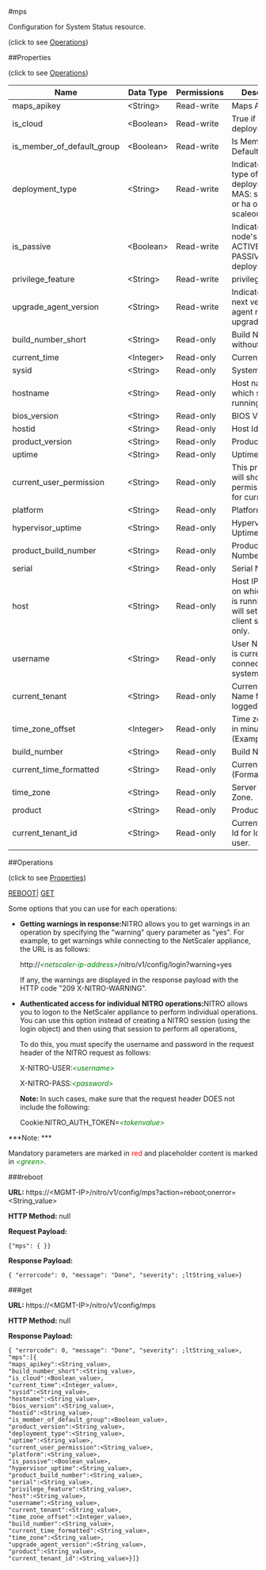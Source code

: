 #mps



Configuration for System Status resource.

<span>(click to see [Operations](#operations))</span>



##Properties 

<span>(click to see [Operations](#operations))</span>





<table><thead><tr><th>Name</th><th>Data Type</th><th>Permissions</th><th>Description</th></tr></thead><tbody><tr><td>maps_apikey</td><td>&lt;String></td><td>Read-write</td><td>Maps API Key.</td></tr><tr><td>is_cloud</td><td>&lt;Boolean></td><td>Read-write</td><td>True if its a cloud deployment.</td></tr><tr><td>is_member_of_default_group</td><td>&lt;Boolean></td><td>Read-write</td><td>Is Member Of Default Group.</td></tr><tr><td>deployment_type</td><td>&lt;String></td><td>Read-write</td><td>Indicates the type of deployment of MAS: standalone or ha or scaleout..</td></tr><tr><td>is_passive</td><td>&lt;Boolean></td><td>Read-write</td><td>Indicates the node's state: ACTIVE or PASSIVE in a HA deployment..</td></tr><tr><td>privilege_feature</td><td>&lt;String></td><td>Read-write</td><td>privilege_feature.</td></tr><tr><td>upgrade_agent_version</td><td>&lt;String></td><td>Read-write</td><td>Indicates the next version the agent needs to upgrade to..</td></tr><tr><td>build_number_short</td><td>&lt;String></td><td>Read-only</td><td>Build Number without Date.</td></tr><tr><td>current_time</td><td>&lt;Integer></td><td>Read-only</td><td>Current Time.</td></tr><tr><td>sysid</td><td>&lt;String></td><td>Read-only</td><td>System Id.</td></tr><tr><td>hostname</td><td>&lt;String></td><td>Read-only</td><td>Host name on which system is running.</td></tr><tr><td>bios_version</td><td>&lt;String></td><td>Read-only</td><td>BIOS Version.</td></tr><tr><td>hostid</td><td>&lt;String></td><td>Read-only</td><td>Host Id.</td></tr><tr><td>product_version</td><td>&lt;String></td><td>Read-only</td><td>Product Version.</td></tr><tr><td>uptime</td><td>&lt;String></td><td>Read-only</td><td>Uptime.</td></tr><tr><td>current_user_permission</td><td>&lt;String></td><td>Read-only</td><td>This property will show the permission type for current user.</td></tr><tr><td>platform</td><td>&lt;String></td><td>Read-only</td><td>Platform.</td></tr><tr><td>hypervisor_uptime</td><td>&lt;String></td><td>Read-only</td><td>Hypervisor Uptime.</td></tr><tr><td>product_build_number</td><td>&lt;String></td><td>Read-only</td><td>Product Build Number.</td></tr><tr><td>serial</td><td>&lt;String></td><td>Read-only</td><td>Serial Number.</td></tr><tr><td>host</td><td>&lt;String></td><td>Read-only</td><td>Host IP Address on which system is running, this will set for each client session only.</td></tr><tr><td>username</td><td>&lt;String></td><td>Read-only</td><td>User Name who is currently connected to the system.</td></tr><tr><td>current_tenant</td><td>&lt;String></td><td>Read-only</td><td>Current Tenant Name for logged-in user.</td></tr><tr><td>time_zone_offset</td><td>&lt;Integer></td><td>Read-only</td><td>Time zone offset in minutes (Example:-330).</td></tr><tr><td>build_number</td><td>&lt;String></td><td>Read-only</td><td>Build Number.</td></tr><tr><td>current_time_formatted</td><td>&lt;String></td><td>Read-only</td><td>Current Time (Formatted).</td></tr><tr><td>time_zone</td><td>&lt;String></td><td>Read-only</td><td>Server Time Zone.</td></tr><tr><td>product</td><td>&lt;String></td><td>Read-only</td><td>Product Name.</td></tr><tr><td>current_tenant_id</td><td>&lt;String></td><td>Read-only</td><td>Current Tenant Id for logged-in user.</td></tr></tbody></table>

##Operations 

<span>(click to see [Properties](#properties))</span>





[REBOOT](#r)| [GET](#get)





Some options that you can use for each operations:

<ul><li><p><b>Getting warnings in response:</b>NITRO allows you to get warnings in an operation by specifying the "warning" query parameter as "yes". For example, to get warnings while connecting to the NetScaler appliance, the URL is as follows:</p><p>http://<span style="color:green;font-style:italic;">&lt;netscaler-ip-address&gt;</span>/nitro/v1/config/login?warning=yes</p><p>If any, the warnings are displayed in the response payload with the HTTP code "209 X-NITRO-WARNING".</p></li><li><p><b>Authenticated access for individual NITRO operations:</b>NITRO allows you to logon to the NetScaler appliance to perform individual operations. You can use this option instead of creating a NITRO session (using the login object) and then using that session to perform all operations,</p><p>To do this, you must specify the username and password in the request header of the NITRO request as follows:</p><p>X-NITRO-USER:<span style="color:green;font-style:italic;">&lt;username&gt;</span></p><p>X-NITRO-PASS:<span style="color:green;font-style:italic;">&lt;password&gt;</span></p><p><b>Note: </b>In such cases, make sure that the request header DOES not include the following:</p><p>Cookie:NITRO_AUTH_TOKEN=<span style="color:green;font-style:italic;">&lt;tokenvalue&gt;</span></p></li></ul>







***Note: *** 

Mandatory parameters are marked in <span style="color:#FF0000;">red</span> and placeholder content is marked in <span style="color:green;font-style:italic">&lt;green&gt;</span>.



###reboot







<b>URL: </b>https://&lt;MGMT-IP&gt;/nitro/v1/config/mps?action=reboot;onerror=&lt;String_value&gt;

<b>HTTP Method: </b>null

<b>Request Payload: </b>
```
{"mps": { }}
```

<b>Response Payload: </b>
```
{ "errorcode": 0, "message": "Done", "severity": ;ltString_value>}
```







###get







<b>URL: </b>https://&lt;MGMT-IP&gt;/nitro/v1/config/mps

<b>HTTP Method: </b>null

<b>Response Payload: </b>
```
{ "errorcode": 0, "message": "Done", "severity": ;ltString_value>, "mps":[{
"maps_apikey":<String_value>,
"build_number_short":<String_value>,
"is_cloud":<Boolean_value>,
"current_time":<Integer_value>,
"sysid":<String_value>,
"hostname":<String_value>,
"bios_version":<String_value>,
"hostid":<String_value>,
"is_member_of_default_group":<Boolean_value>,
"product_version":<String_value>,
"deployment_type":<String_value>,
"uptime":<String_value>,
"current_user_permission":<String_value>,
"platform":<String_value>,
"is_passive":<Boolean_value>,
"hypervisor_uptime":<String_value>,
"product_build_number":<String_value>,
"serial":<String_value>,
"privilege_feature":<String_value>,
"host":<String_value>,
"username":<String_value>,
"current_tenant":<String_value>,
"time_zone_offset":<Integer_value>,
"build_number":<String_value>,
"current_time_formatted":<String_value>,
"time_zone":<String_value>,
"upgrade_agent_version":<String_value>,
"product":<String_value>,
"current_tenant_id":<String_value>}]}
```







